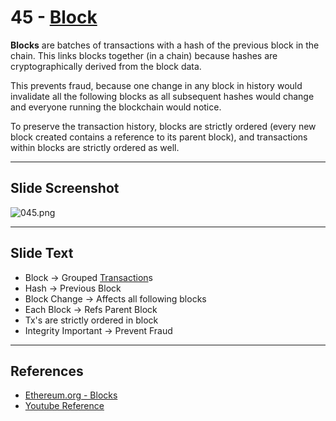 # 45 - [Block](Block.md)

**Blocks** are batches of transactions with a hash of the previous block in the chain. This links blocks together (in a chain) because hashes are cryptographically derived from the block data. 

This prevents fraud, because one change in any block in history would invalidate all the following blocks as all subsequent hashes would change and everyone running the blockchain would notice. 

To preserve the transaction history, blocks are strictly ordered (every new block created contains a reference to its parent block), and transactions within blocks are strictly ordered as well.

___
## Slide Screenshot
![045.png](../images/ethereum101/045.png)
___
## Slide Text
- Block -> Grouped [Transaction](Transaction.md)s
- Hash -> Previous Block
- Block Change -> Affects all following blocks
- Each Block -> Refs Parent Block
- Tx's are strictly ordered in block
- Integrity Important -> Prevent Fraud 
___
## References
-  [Ethereum.org - Blocks](https://ethereum.org/en/developers/docs/blocks/)
- [Youtube Reference](https://youtu.be/ltvTIr4K63s?t=281)